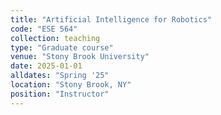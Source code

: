 ```yaml
---
title: "Artificial Intelligence for Robotics"
code: "ESE 564"
collection: teaching
type: "Graduate course"
venue: "Stony Brook University"
date: 2025-01-01
alldates: "Spring '25"
location: "Stony Brook, NY"
position: "Instructor"
---
```

